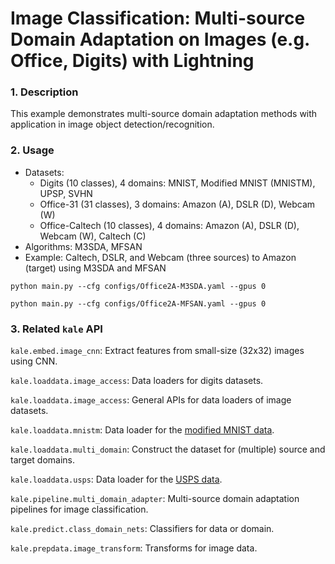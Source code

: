 # Image Classification: Multi-source Domain Adaptation on Images (e.g. Office, Digits) with Lightning

### 1. Description

This example demonstrates multi-source domain adaptation methods with application in image object detection/recognition.

### 2. Usage

* Datasets:
  * Digits (10 classes), 4 domains: MNIST, Modified MNIST (MNISTM), UPSP, SVHN
  * Office-31 (31 classes), 3 domains: Amazon (A), DSLR (D), Webcam (W)
  * Office-Caltech (10 classes), 4 domains: Amazon (A), DSLR (D), Webcam (W), Caltech (C)
* Algorithms: M3SDA, MFSAN
* Example: Caltech, DSLR, and Webcam (three sources) to Amazon (target) using M3SDA and MFSAN

`python main.py --cfg configs/Office2A-M3SDA.yaml --gpus 0`

`python main.py --cfg configs/Office2A-MFSAN.yaml --gpus 0`

### 3. Related `kale` API

`kale.embed.image_cnn`: Extract features from small-size (32x32) images using CNN.

`kale.loaddata.image_access`: Data loaders for digits datasets.

`kale.loaddata.image_access`: General APIs for data loaders of image datasets.

`kale.loaddata.mnistm`: Data loader for the [modified MNIST data](https://github.com/zumpchke/keras_mnistm).

`kale.loaddata.multi_domain`: Construct the dataset for (multiple) source and target domains.

`kale.loaddata.usps`: Data loader for the [USPS data](https://git-disl.github.io/GTDLBench/datasets/usps_dataset/).

`kale.pipeline.multi_domain_adapter`: Multi-source domain adaptation pipelines for image classification.

`kale.predict.class_domain_nets`: Classifiers for data or domain.

`kale.prepdata.image_transform`: Transforms for image data.
